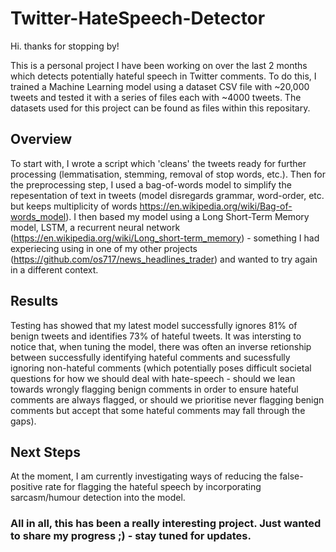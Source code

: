 # Twitter-HateSpeech-Detector

Hi. thanks for stopping by!

This is a personal project I have been working on over the last 2 months which detects potentially hateful speech in Twitter comments. To do this, I trained a Machine Learning model using a dataset CSV file with ~20,000 tweets and tested it with a series of files each with ~4000 tweets. The datasets used for this project can be found as files within this repositary. 

## Overview

To start with, I wrote a script which 'cleans' the tweets ready for further processing (lemmatisation, stemming, removal of stop words, etc.). Then for the preprocessing step, I used a bag-of-words model to simplify the repesentation of text in tweets (model disregards grammar, word-order, etc. but keeps multiplicity of words https://en.wikipedia.org/wiki/Bag-of-words_model). I then based my model using a Long Short-Term Memory model, LSTM, a recurrent neural network (https://en.wikipedia.org/wiki/Long_short-term_memory) - something I had experiecing using in one of my other projects (https://github.com/os717/news_headlines_trader) and wanted to try again in a different context.

## Results

Testing has showed that my latest model successfully ignores 81% of benign tweets and identifies 73% of hateful tweets. It was intersting to notice that, when tuning the model, there was often an inverse retionship between successfully identifying hateful comments and sucessfully ignoring non-hateful comments (which potentially poses difficult societal questions for how we should deal with hate-speech - should we lean towards wrongly flagging benign comments in order to ensure hateful comments are always flagged, or should we prioritise never flagging benign comments but accept that some hateful comments may fall through the gaps). 

## Next Steps

At the moment, I am currently investigating ways of reducing the false-positive rate for flagging the hateful speech by incorporating sarcasm/humour detection into the model. 

### All in all, this has been a really interesting project. Just wanted to share my progress ;) - stay tuned for updates.

